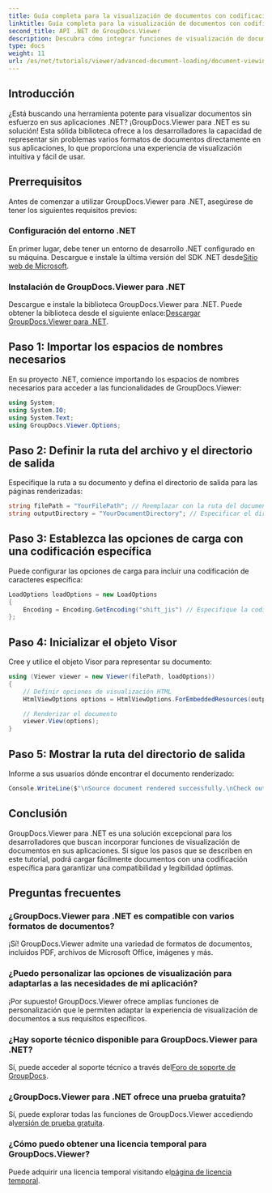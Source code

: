 ```yaml
---
title: Guía completa para la visualización de documentos con codificación específica
linktitle: Guía completa para la visualización de documentos con codificación específica
second_title: API .NET de GroupDocs.Viewer
description: Descubra cómo integrar funciones de visualización de documentos en sus aplicaciones .NET mediante GroupDocs.Viewer para .NET. Esta guía detallada le guiará a través de la instalación, configuración y representación de varios formatos de documentos.
type: docs
weight: 11
url: /es/net/tutorials/viewer/advanced-document-loading/document-viewing-with-specific-encoding/
---
```

## Introducción

¿Está buscando una herramienta potente para visualizar documentos sin esfuerzo en sus aplicaciones .NET? ¡GroupDocs.Viewer para .NET es su solución! Esta sólida biblioteca ofrece a los desarrolladores la capacidad de representar sin problemas varios formatos de documentos directamente en sus aplicaciones, lo que proporciona una experiencia de visualización intuitiva y fácil de usar.

## Prerrequisitos

Antes de comenzar a utilizar GroupDocs.Viewer para .NET, asegúrese de tener los siguientes requisitos previos:

### Configuración del entorno .NET

 En primer lugar, debe tener un entorno de desarrollo .NET configurado en su máquina. Descargue e instale la última versión del SDK .NET desde[Sitio web de Microsoft](https://dotnet.microsoft.com/download).

### Instalación de GroupDocs.Viewer para .NET

 Descargue e instale la biblioteca GroupDocs.Viewer para .NET. Puede obtener la biblioteca desde el siguiente enlace:[Descargar GroupDocs.Viewer para .NET](https://releases.groupdocs.com/viewer/net/).

## Paso 1: Importar los espacios de nombres necesarios

En su proyecto .NET, comience importando los espacios de nombres necesarios para acceder a las funcionalidades de GroupDocs.Viewer:

```csharp
using System;
using System.IO;
using System.Text;
using GroupDocs.Viewer.Options;
```

## Paso 2: Definir la ruta del archivo y el directorio de salida

Especifique la ruta a su documento y defina el directorio de salida para las páginas renderizadas:

```csharp
string filePath = "YourFilePath"; // Reemplazar con la ruta del documento
string outputDirectory = "YourDocumentDirectory"; // Especificar el directorio para la salida
```

## Paso 3: Establezca las opciones de carga con una codificación específica

Puede configurar las opciones de carga para incluir una codificación de caracteres específica:

```csharp
LoadOptions loadOptions = new LoadOptions
{
    Encoding = Encoding.GetEncoding("shift_jis") // Especifique la codificación deseada
};
```

## Paso 4: Inicializar el objeto Visor

Cree y utilice el objeto Visor para representar su documento:

```csharp
using (Viewer viewer = new Viewer(filePath, loadOptions))
{
    // Definir opciones de visualización HTML
    HtmlViewOptions options = HtmlViewOptions.ForEmbeddedResources(outputDirectory + "/page-{0}.html");

    // Renderizar el documento
    viewer.View(options);
}
```

## Paso 5: Mostrar la ruta del directorio de salida

Informe a sus usuarios dónde encontrar el documento renderizado:

```csharp
Console.WriteLine($"\nSource document rendered successfully.\nCheck output in {outputDirectory}.");
```

## Conclusión

GroupDocs.Viewer para .NET es una solución excepcional para los desarrolladores que buscan incorporar funciones de visualización de documentos en sus aplicaciones. Si sigue los pasos que se describen en este tutorial, podrá cargar fácilmente documentos con una codificación específica para garantizar una compatibilidad y legibilidad óptimas.

## Preguntas frecuentes

### ¿GroupDocs.Viewer para .NET es compatible con varios formatos de documentos?
¡Sí! GroupDocs.Viewer admite una variedad de formatos de documentos, incluidos PDF, archivos de Microsoft Office, imágenes y más.

### ¿Puedo personalizar las opciones de visualización para adaptarlas a las necesidades de mi aplicación?
¡Por supuesto! GroupDocs.Viewer ofrece amplias funciones de personalización que le permiten adaptar la experiencia de visualización de documentos a sus requisitos específicos.

### ¿Hay soporte técnico disponible para GroupDocs.Viewer para .NET?
 Sí, puede acceder al soporte técnico a través del[Foro de soporte de GroupDocs](https://forum.groupdocs.com/c/viewer/9).

### ¿GroupDocs.Viewer para .NET ofrece una prueba gratuita?
 Sí, puede explorar todas las funciones de GroupDocs.Viewer accediendo al[versión de prueba gratuita](https://releases.groupdocs.com/).

### ¿Cómo puedo obtener una licencia temporal para GroupDocs.Viewer?
 Puede adquirir una licencia temporal visitando el[página de licencia temporal](https://purchase.groupdocs.com/temporary-license/).